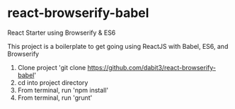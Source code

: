 # react-browserify-babel
React Starter using Browserify &amp; ES6

This project is a boilerplate to get going using ReactJS with Babel, ES6, and Browserify

1. Clone project 'git clone https://github.com/dabit3/react-browserify-babel'
2. cd into project directory
3. From terminal, run 'npm install'
4. From terminal, run 'grunt'
